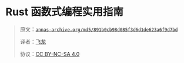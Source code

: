 # Rust 函数式编程实用指南

> 原文：[`annas-archive.org/md5/891b0cb98d085f3d6d1de623a6f9d7bd`](https://annas-archive.org/md5/891b0cb98d085f3d6d1de623a6f9d7bd)
> 
> 译者：[飞龙](https://github.com/wizardforcel)
> 
> 协议：[CC BY-NC-SA 4.0](http://creativecommons.org/licenses/by-nc-sa/4.0/)
